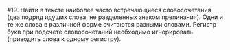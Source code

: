 #19.	Найти в тексте наиболее часто встречающиеся словосочетания (два подряд идущих слова, не разделенных знаком препинания). Одни и те же слова в различной форме считаются разными словами. Регистр букв при подсчете словосочетаний необходимо игнорировать (приводить слова к одному регистру).
